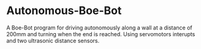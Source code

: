 # Autonomous-Boe-Bot
A Boe-Bot program for driving autonomously along a wall at a distance of 200mm and turning when the end is reached. 
Using servomotors interupts and two ultrasonic distance sensors.
